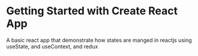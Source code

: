 # Getting Started with Create React App

A basic react app that demonstrate how  states are manged in reactjs using useState, and useContext, and redux

